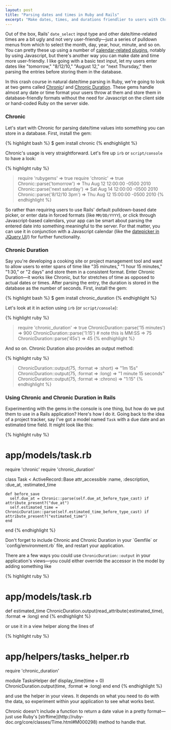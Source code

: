 ```yaml
---
layout: post
title: "Parsing dates and times in Ruby and Rails"
excerpt: "Make dates, times, and durations friendlier to users with Chronic and Chronic Duration, two must-have gems for Rails developers."
---
```


Out of the box, Rails' `date_select` input type and other date/time-related times are a bit ugly and not very user-friendly&mdash;just a series of pulldown menus from which to select the month, day, year, hour, minute, and so on. You can pretty these up using a number of [calendar-related plugins](http://railscasts.com/episodes/213-calendars), notably by using Javascript, but there's another way you can make date and time more user-friendly. I like going with a basic text input, let my users enter dates like "tomorrow," "8/12/10," "August 12," or "next Thursday," then parsing the entries before storing them in the database.

In this crash course in natural date/time parsing in Ruby, we're going to look at two gems called [Chronic](http://chronic.rubyforge.org)/ and [Chronic Duration](http://github.com/hpoydar/chronic_duration). These gems handle almost any date or time format your users throw at them and store them in database-friendly formats without the need for Javascript on the client side or hand-coded Ruby on the server side.

### Chronic

Let's start with Chronic for parsing date/time values into something you can store in a database. First, install the gem:

{% highlight bash %}
  $ gem install chronic
{% endhighlight %}

Chronic's usage is very straightforward. Let's fire up `irb` or `script/console` to have a look:

{% highlight ruby %}
  > require 'rubygems'
    => true
  > require 'chronic'
    => true
  > Chronic::parse('tomorrow')
    => Thu Aug 12 12:00:00 -0500 2010
  > Chronic::parse('next saturday')
    => Sat Aug 14 12:00:00 -0500 2010
  > Chronic::parse('8/12/10 3pm')
    => Thu Aug 12 15:00:00 -0500 2010
{% endhighlight %}

So rather than requiring users to use Rails' default pulldown-based date picker, or enter data in forced formats (like `MM/DD/YYYY`), or click through Javascript-based calendars, your app can be smart about parsing the entered date into something meaningful to the server. For that matter, you can use it in conjunction with a Javascript calendar (like the [datepicker in JQuery UI](http://jqueryui.com/demos/datepicker)/) for further functionality.

### Chronic Duration

Say you're developing a cooking site or project management tool and want to allow users to enter spans of time like "35 minutes," "1 hour 15 minutes," "1:30," or "2 days" and store them in a consistent format. Enter Chronic Duration&mdash;it works like Chronic, but for stretches of time as opposed to actual dates or times. After parsing the entry, the duration is stored in the database as the number of seconds. First, install the gem:

{% highlight bash %}
  $ gem install chronic_duration
{% endhighlight %}

Let's look at it in action using `irb` (or `script/console`):

{% highlight ruby %}
  > require 'chronic_duration'
    => true
  > ChronicDuration::parse('15 minutes')
    => 900
  > ChronicDuration::parse('1:15') # note this is MM:SS
    => 75
  > ChronicDuration::parse('45s')
    => 45
{% endhighlight %}

And so on. Chronic Duration also provides an output method:

{% highlight ruby %}
  > ChronicDuration::output(75, :format => :short)
    => "1m 15s" 
  > ChronicDuration::output(75, :format => :long)
    => "1 minute 15 seconds" 
  > ChronicDuration::output(75, :format => :chrono)
    => "1:15"
{% endhighlight %}

### Using Chronic and Chronic Duration in Rails

Experimenting with the gems in the console is one thing, but how do we put them to use in a Rails application? Here's how I do it. Going back to the idea of a project tracker, say I've got a model named `Task` with a due date and an estimated time field. It might look like this:

{% highlight ruby %}
  # app/models/task.rb

  require 'chronic'
  require 'chronic_duration'

  class Task < ActiveRecord::Base
    attr_accessible :name, :description, :due_at, :estimated_time
    
    def before_save
      self.due_at = Chronic::parse(self.due_at_before_type_cast) if attribute_present?("due_at")
      self.estimated_time = ChronicDuration::parse(self.estimated_time_before_type_cast) if attribute_present?("estimated_time")
    end
  end
{% endhighlight %}

<div class="alert alert-info" markdown="1">
Don't forget to include Chronic and Chronic Duration in your `Gemfile` or `config/environment.rb` file, and restart your application.
</div>

There are a few ways you could use `ChronicDuration::output` in your application's views&mdash;you could either override the accessor in the model by adding something like

{% highlight ruby %}
  # app/models/task.rb
  
  def estimated_time
    ChronicDuration.output(read_attribute(:estimated_time), :format => :long)
  end
{% endhighlight %}

or use it in a view helper along the lines of

{% highlight ruby %}
  # app/helpers/tasks_helper.rb
  
  require 'chronic_duration'
  
  module TasksHelper
    def display_time(time = 0)
      ChronicDuration.output(time, :format => :long)
    end
  end
{% endhighlight %}

and use the helper in your views. It depends on what you need to do with the data, so experiment within your application to see what works best.

<div class="alert alert-info" markdown="1">
Chronic doesn't include a function to return a date value in a pretty format&mdash;just use Ruby's [strftime](http://ruby-doc.org/core/classes/Time.html#M000298) method to handle that.
</div>
